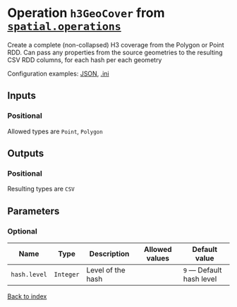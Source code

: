 
# Operation `h3GeoCover` from [`spatial.operations`](../package/spatial.operations.md)

Create a complete (non-collapsed) H3 coverage from the Polygon or Point RDD. Can pass any properties from the source geometries to the resulting CSV RDD columns, for each hash per each geometry

Configuration examples: [JSON](../operation/h3GeoCover/example.json), [.ini](../operation/h3GeoCover/example.ini)

## Inputs

### Positional

Allowed types are `Point`, `Polygon`



## Outputs

### Positional

Resulting types are `CSV`


## Parameters


### Optional

Name | Type | Description | Allowed values | Default value
--- | --- | --- | --- | ---
`hash.level` | `Integer` | Level of the hash |  | `9` — Default hash level


[Back to index](../index.md)
